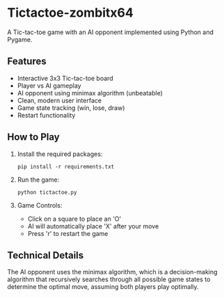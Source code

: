 # Tictactoe-zombitx64

A Tic-tac-toe game with an AI opponent implemented using Python and Pygame.

## Features

- Interactive 3x3 Tic-tac-toe board
- Player vs AI gameplay
- AI opponent using minimax algorithm (unbeatable)
- Clean, modern user interface
- Game state tracking (win, lose, draw)
- Restart functionality

## How to Play

1. Install the required packages:
   ```
   pip install -r requirements.txt
   ```

2. Run the game:
   ```
   python tictactoe.py
   ```

3. Game Controls:
   - Click on a square to place an 'O'
   - AI will automatically place 'X' after your move
   - Press 'r' to restart the game

## Technical Details

The AI opponent uses the minimax algorithm, which is a decision-making algorithm that recursively searches through all possible game states to determine the optimal move, assuming both players play optimally.